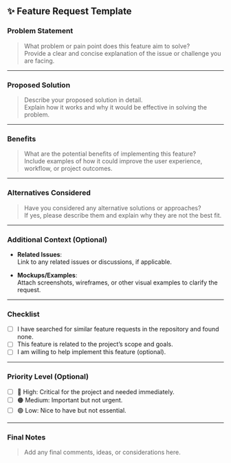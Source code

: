 ## ✨ Feature Request Template

### Problem Statement

> What problem or pain point does this feature aim to solve?  
> Provide a clear and concise explanation of the issue or challenge you are facing.

---

### Proposed Solution

> Describe your proposed solution in detail.  
> Explain how it works and why it would be effective in solving the problem.

---

### Benefits

> What are the potential benefits of implementing this feature?  
> Include examples of how it could improve the user experience, workflow, or project outcomes.

---

### Alternatives Considered

> Have you considered any alternative solutions or approaches?  
> If yes, please describe them and explain why they are not the best fit.

---

### Additional Context (Optional)

- **Related Issues**:  
  Link to any related issues or discussions, if applicable.

- **Mockups/Examples**:  
  Attach screenshots, wireframes, or other visual examples to clarify the request.

---

### Checklist

- [ ] I have searched for similar feature requests in the repository and found none.
- [ ] This feature is related to the project’s scope and goals.
- [ ] I am willing to help implement this feature (optional).

---

### Priority Level (Optional)

- [ ] 🔴 High: Critical for the project and needed immediately.
- [ ] 🟠 Medium: Important but not urgent.
- [ ] 🟢 Low: Nice to have but not essential.

---

### Final Notes

> Add any final comments, ideas, or considerations here.
